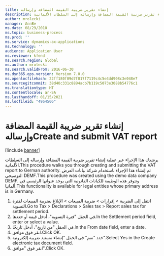 ```yaml
---
title: إنشاء تقرير ضريبة القيمة المضافة وإرساله
description: يرشدك هذا الإجراء عبر عملية إنشاء تقرير ضريبة القيمة المضافة وإرساله إلى السلطات الألمانية.
author: mrolecki
manager: AnnBe
ms.date: 08/29/2018
ms.topic: business-process
ms.prod: ''
ms.service: dynamics-ax-applications
ms.technology: ''
audience: Application User
ms.reviewer: kfend
ms.search.region: Global
ms.author: mrolecki
ms.search.validFrom: 2016-06-30
ms.dyn365.ops.version: Version 7.0.0
ms.openlocfilehash: 22ff180f09d7f017f7119c4c5e4dd908c3e048e7
ms.sourcegitcommit: 38d40c331c8894acb7b119c5073e3088b54776c1
ms.translationtype: HT
ms.contentlocale: ar-SA
ms.lasthandoff: 01/15/2021
ms.locfileid: "4964506"
---
```

# <a name="create-and-submit-vat-report"></a><span data-ttu-id="558ec-103">إنشاء تقرير ضريبة القيمة المضافة وإرساله</span><span class="sxs-lookup"><span data-stu-id="558ec-103">Create and submit VAT report</span></span>

[!include [banner](../../includes/banner.md)]

<span data-ttu-id="558ec-104">يرشدك هذا الإجراء عبر عملية إنشاء تقرير ضريبة القيمة المضافة وإرساله إلى السلطات الألمانية.</span><span class="sxs-lookup"><span data-stu-id="558ec-104">This procedure walks you through creating and submitting the VAT report to German authority.</span></span> <span data-ttu-id="558ec-105">تم إنشاء هذا الإجراء باستخدام شركة بيانات العرض التوضيحي DEMF.</span><span class="sxs-lookup"><span data-stu-id="558ec-105">This procedure was created using the demo data company DEMF.</span></span> <span data-ttu-id="558ec-106">وتتوفر هذه الوظيفة للكيانات القانونية التي يوجد عنوانها الرئيسي في ألمانيا.</span><span class="sxs-lookup"><span data-stu-id="558ec-106">This functionality is available for legal entities whose primary address is in Germany.</span></span>

1. <span data-ttu-id="558ec-107">انتقل إلى الضريبة > إقرارات‬ > ضريبة المبيعات > الإبلاغ بضريبة المبيعات لفترة التسوية‬.</span><span class="sxs-lookup"><span data-stu-id="558ec-107">Go to Tax > Declarations > Sales tax > Report sales tax for settlement period.</span></span>
2. <span data-ttu-id="558ec-108">في الحقل "فترة التسوية"، أدخل قيمة أو حددها.</span><span class="sxs-lookup"><span data-stu-id="558ec-108">In the Settlement period field, enter or select a value.</span></span>
3. <span data-ttu-id="558ec-109">في الحقل "من تاريخ"، أدخل تاريخًا.</span><span class="sxs-lookup"><span data-stu-id="558ec-109">In the From date field, enter a date.</span></span>
4. <span data-ttu-id="558ec-110">انقر فوق موافق.</span><span class="sxs-lookup"><span data-stu-id="558ec-110">Click OK.</span></span>
5. <span data-ttu-id="558ec-111">حدد "نعم" في الحقل "إنشاء مستند ضريبة إلكترونية‬".</span><span class="sxs-lookup"><span data-stu-id="558ec-111">Select Yes in the Create electronic tax document field.</span></span>
6. <span data-ttu-id="558ec-112">انقر فوق "موافق".</span><span class="sxs-lookup"><span data-stu-id="558ec-112">Click OK.</span></span>

